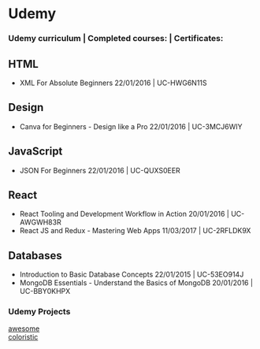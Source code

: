 # Udemy
### Udemy curriculum | Completed courses: | Certificates:

## HTML
- XML For Absolute Beginners 22/01/2016 | UC-HWG6N11S

## Design
- Canva for Beginners - Design like a Pro 22/01/2016 | UC-3MCJ6WIY

## JavaScript
- JSON For Beginners 22/01/2016 | UC-QUXS0EER

## React
- React Tooling and Development Workflow in Action 20/01/2016 | UC-AWGWH83R
- React JS and Redux - Mastering Web Apps 11/03/2017 | UC-2RFLDK9X

## Databases
- Introduction to Basic Database Concepts 22/01/2015 | UC-53EO914J
- MongoDB Essentials - Understand the Basics of MongoDB 20/01/2016 | UC-BBY0KHPX

### Udemy Projects

[awesome](http://htmlpreview.github.io/?https://github.com/SonyaMoisset/Udemy/blob/master/awesome/index.html)<br>
[coloristic](http://htmlpreview.github.io/?https://github.com/SonyaMoisset/Udemy/blob/master/awesome/index.html)

